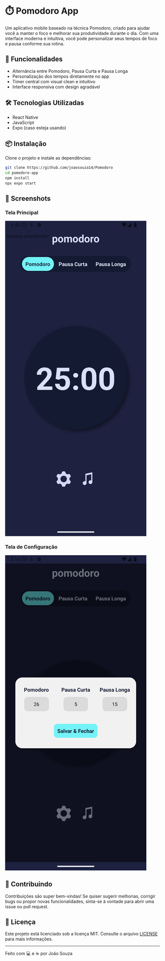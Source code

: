 # ⏱️ Pomodoro App

Um aplicativo mobile baseado na técnica Pomodoro, criado para ajudar você a manter o foco e melhorar sua produtividade durante o dia. Com uma interface moderna e intuitiva, você pode personalizar seus tempos de foco e pausa conforme sua rotina.

## 🚀 Funcionalidades

- Alternância entre Pomodoro, Pausa Curta e Pausa Longa
- Personalização dos tempos diretamente no app
- Timer central com visual clean e intuitivo
- Interface responsiva com design agradável

## 🛠️ Tecnologias Utilizadas

- React Native
- JavaScript
- Expo (caso esteja usando)

## 📦 Instalação

Clone o projeto e instale as dependências:

```bash
git clone https://github.com/joaosouza14/Pomodoro
cd pomodoro-app
npm install
npx expo start
```

## 📸 Screenshots

### Tela Principal

![Tela Principal](./assets/Screenshot_1746420026.png)

### Tela de Configuração

![Tela de Configuração](./assets/Screenshot_1746422181.png)

## 🤝 Contribuindo

Contribuições são super bem-vindas! Se quiser sugerir melhorias, corrigir bugs ou propor novas funcionalidades, sinta-se à vontade para abrir uma issue ou pull request.

## 📄 Licença

Este projeto está licenciado sob a licença MIT. Consulte o arquivo [LICENSE](./LICENSE) para mais informações.

---

Feito com 💻 e ☕ por João Souza
